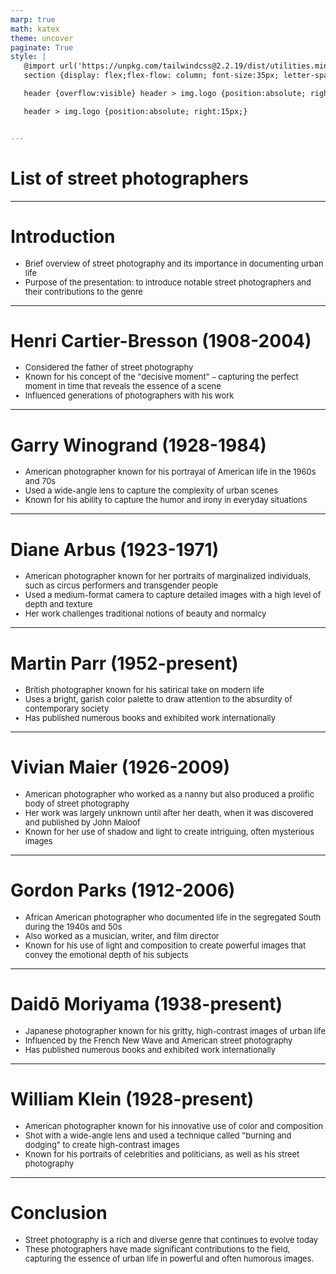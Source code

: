```yaml
---
marp: true
math: katex
theme: uncover
paginate: True
style: |
   @import url('https://unpkg.com/tailwindcss@2.2.19/dist/utilities.min.css');
   section {display: flex;flex-flow: column; font-size:35px; letter-spacing:1.4px;}

   header {overflow:visible} header > img.logo {position:absolute; right:15px;}

   header > img.logo {position:absolute; right:15px;}


---
```

<!-- backgroundImage: url('backgrounds/wwwatercolor (10).png') -->
<!-- _class: lead -->

 # List of street photographers

---
<style scoped>p,li {font-size:0.92em}</style>

 # **Introduction**

- Brief overview of street photography and its importance in documenting urban life
- Purpose of the presentation: to introduce notable street photographers and their contributions to the genre

---
<style scoped>p,li {font-size:0.88em}</style>

 # Henri Cartier-Bresson (1908-2004)
- Considered the father of street photography
- Known for his concept of the "decisive moment" – capturing the perfect moment in time that reveals the essence of a scene
- Influenced generations of photographers with his work


---
<style scoped>p,li {font-size:0.88em}</style>

 # Garry Winogrand (1928-1984)

- American photographer known for his portrayal of American life in the 1960s and 70s
- Used a wide-angle lens to capture the complexity of urban scenes
- Known for his ability to capture the humor and irony in everyday situations

---
<style scoped>p,li {font-size:0.88em}</style>

 # Diane Arbus (1923-1971)

- American photographer known for her portraits of marginalized individuals, such as circus performers and transgender people
- Used a medium-format camera to capture detailed images with a high level of depth and texture
- Her work challenges traditional notions of beauty and normalcy

---
<style scoped>p,li {font-size:0.88em}</style>

 # Martin Parr (1952-present)

- British photographer known for his satirical take on modern life
- Uses a bright, garish color palette to draw attention to the absurdity of contemporary society
- Has published numerous books and exhibited work internationally

---
<style scoped>p,li {font-size:0.88em}</style>

 # Vivian Maier (1926-2009)

- American photographer who worked as a nanny but also produced a prolific body of street photography
- Her work was largely unknown until after her death, when it was discovered and published by John Maloof
- Known for her use of shadow and light to create intriguing, often mysterious images

---
<style scoped>p,li {font-size:0.88em}</style>

 # Gordon Parks (1912-2006)
- African American photographer who documented life in the segregated South during the 1940s and 50s
- Also worked as a musician, writer, and film director
- Known for his use of light and composition to create powerful images that convey the emotional depth of his subjects


---
<style scoped>p,li {font-size:0.88em}</style>

 # Daidō Moriyama (1938-present)
- Japanese photographer known for his gritty, high-contrast images of urban life
- Influenced by the French New Wave and American street photography
- Has published numerous books and exhibited work internationally


---
<style scoped>p,li {font-size:0.88em}</style>

 # William Klein (1928-present)

- American photographer known for his innovative use of color and composition
- Shot with a wide-angle lens and used a technique called "burning and dodging" to create high-contrast images
- Known for his portraits of celebrities and politicians, as well as his street photography

---
<style scoped>p,li {font-size:0.92em}</style>

 # Conclusion

- Street photography is a rich and diverse genre that continues to evolve today
- These photographers have made significant contributions to the field, capturing the essence of urban life in powerful and often humorous images.